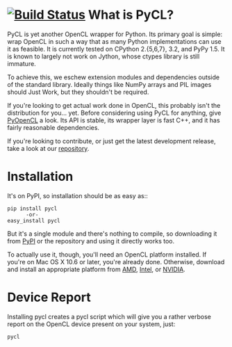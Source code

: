 [![Build Status](https://travis-ci.org/ucb-sejits/pycl.svg)](https://travis-ci.org/ucb-sejits/pycl)
What is PyCL?
=============

PyCL is yet another OpenCL wrapper for Python. Its primary goal is
simple: wrap OpenCL in such a way that as many Python 
implementations can use it as feasible. It is currently tested on 
CPython 2.{5,6,7}, 3.2, and PyPy 1.5. It is known to largely not work on
Jython, whose ctypes library is still immature.

To achieve this, we eschew extension modules and dependencies
outside of the standard library. Ideally things like NumPy arrays 
and PIL images should Just Work, but they shouldn't be required. 

If you're looking to get actual work done in OpenCL, this probably 
isn't the distribution for you... yet. Before considering using PyCL for
anything, give [PyOpenCL] a look. Its API is stable, its wrapper layer
is fast C++, and it has fairly reasonable dependencies. 

If you're looking to contribute, or just get the latest development
release, take a look at our [repository].

Installation
============

It's on PyPI, so installation should be as easy as::

    pip install pycl
          -or-
    easy_install pycl

But it's a single module and there's nothing to compile,
so downloading it from [PyPI] or the repository and using 
it directly works too.

To actually use it, though, you'll need an OpenCL platform installed.
If you're on Mac OS X 10.6 or later, you're already done. Otherwise,
download and install an appropriate platform from [AMD], [Intel], or
[NVIDIA].

[PyOpenCL]: http://mathema.tician.de/software/pyopencl
[repository]: https://bitbucket.org/kw/pycl
[PyPI]: http://pypi.python.org/pypi/pycl/
[AMD]: http://developer.amd.com/zones/OpenCLZone/pages/toolsandlibraries.aspx
[Intel]: http://software.intel.com/en-us/articles/download-intel-opencl-sdk/
[NVIDIA]: http://developer.nvidia.com/opencl

Device Report
=============
Installing pycl creates a pycl script which will give you a rather verbose report
on the OpenCL device present on your system, just:

    pycl

